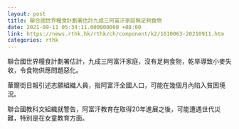```yaml
---
layout: post
title: 聯合國世界糧食計劃署估計九成三阿富汗家庭無足夠食物
date: 2021-09-11 05:34:11.000000000 +08:00
link: https://news.rthk.hk/rthk/ch/component/k2/1610063-20210911.htm
categories: rthk
---
```


聯合國世界糧食計劃署估計，九成三阿富汗家庭，沒有足夠食物，乾旱導致小麥失收，令食物供應問題惡化。

華爾街日報引述志願組織人員，指阿富汗全國人口，可能在幾個月內陷入貧困境況。

聯合國教科文組織就警告，阿富汗教育在取得20年進展之後，可能遭遇世代災難，特別是在女童教育方面。
